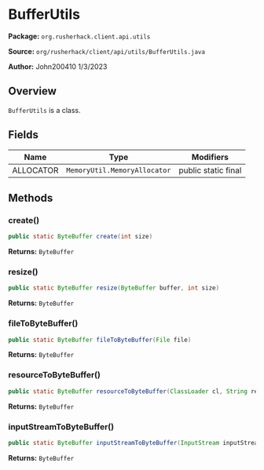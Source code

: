 # BufferUtils

**Package:** `org.rusherhack.client.api.utils`

**Source:** `org/rusherhack/client/api/utils/BufferUtils.java`

**Author:** John200410 1/3/2023



## Overview

`BufferUtils` is a class.

## Fields

| Name | Type | Modifiers |
|------|------|----------|
| ALLOCATOR | `MemoryUtil.MemoryAllocator` | public static final |


## Methods

### create()

```java
public static ByteBuffer create(int size)
```

**Returns:** `ByteBuffer`

### resize()

```java
public static ByteBuffer resize(ByteBuffer buffer, int size)
```

**Returns:** `ByteBuffer`

### fileToByteBuffer()

```java
public static ByteBuffer fileToByteBuffer(File file)
```

**Returns:** `ByteBuffer`

### resourceToByteBuffer()

```java
public static ByteBuffer resourceToByteBuffer(ClassLoader cl, String resource)
```

**Returns:** `ByteBuffer`

### inputStreamToByteBuffer()

```java
public static ByteBuffer inputStreamToByteBuffer(InputStream inputStream)
```

**Returns:** `ByteBuffer`


